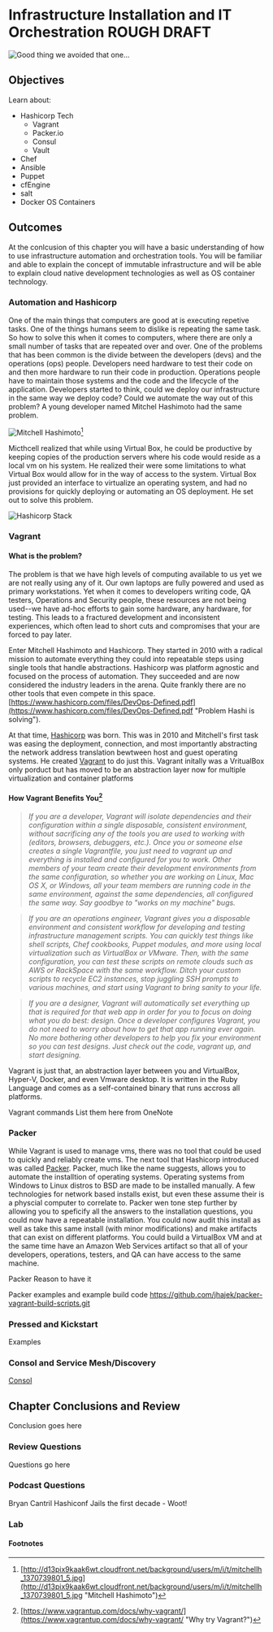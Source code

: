 # Infrastructure Installation and IT Orchestration ROUGH DRAFT
![*Good thing we avoided that one...*](images/Chapter-Header/Chapter-13/2038-2.png "2038")

## Objectives

  Learn about:
  * Hashicorp Tech
    + Vagrant
    + Packer.io
    + Consul
    + Vault
  * Chef 
  * Ansible
  * Puppet
  * cfEngine
  * salt  
  * Docker OS Containers

## Outcomes

At the conlcusion of this chapter you will have a basic understanding of how to use infrastructure automation and orchestration tools.  You will be familiar and able to explain the concept of immutable infrastructure and will be able to explain cloud native development technologies as well as OS container technology.

### Automation and Hashicorp

One of the main things that computers are good at is executing repetive tasks.  One of the things humans seem to dislike is repeating the same task.  So how to solve this when it comes to computers, where there are only a small number of tasks that are repeated over and over.  One of the problems that has been common is the divide between the developers (devs) and the operations (ops) people.  Developers need hardware to test their code on and then more hardware to run their code in production.  Operations people have to maintain those systems and the code and the lifecycle of the application.  Developers started to think, could we deploy our infrastructure in the same way we deploy code?  Could we automate the way out of this problem?  A young developer named Mitchel Hashimoto had the same problem.  

![*Mitchell Hashimoto*](images/Chapter-13/people/mh.png "mitchell hashimoto")[^1]

Micthcell realized that while using Virtual Box, he could be productive by keeping copies of the production servers where his code would reside as a local vm on his system.  He realized their were some limitations to what Virtual Box would allow for in the way of access to the system.  Virtual Box just provided an interface to virtualize an operating system, and had no provisions for quickly deploying or automating an OS deployment. He set out to solve this problem.

![*Hashicorp Stack*](images/Chapter-13/hashi/hashistack.png "hashi-stack")

### Vagrant

#### What is the problem?

The problem is that we have high levels of computing available to us yet we are not really using any of it.  Our own laptops are fully powered and used as primary workstations.  Yet when it comes to developers writing code, QA testers, Operations and Security people, these resources are not being used--we have ad-hoc efforts to gain some hardware, any hardware, for testing.  This leads to a fractured development and inconsistent experiences, which often lead to short cuts and compromises that your are forced to pay later.    

Enter Mitchell Hashimoto and Hashicorp.  They started in 2010 with a radical mission to automate everything they could into repeatable steps using single tools that handle abstractions.   Hashicorp was platform agnostic and focused on the process of automation.   They succeeded and are now considered the industry leaders in the arena.  Quite frankly there are no other tools that even compete in this space.  [https://www.hashicorp.com/files/DevOps-Defined.pdf](https://www.hashicorp.com/files/DevOps-Defined.pdf "Problem Hashi is solving").

At that time, [Hashicorp](https://hashicorp.com "Hashicorp") was born.  This was in 2010 and Mitchell's first task was easing the deployment, connection, and most importantly abstracting the network address translation bewtween host and guest operating systems.  He created [Vagrant](https://vagrantup.com "Vagrant") to do just this.  Vagrant initally was a VritualBox only porduct but has moved to be an abstraction layer now for multiple virtualization and container platforms

#### How Vagrant Benefits You[^2]

> *If you are a developer, Vagrant will isolate dependencies and their configuration within a single disposable, consistent environment, without sacrificing any of the tools you are used to working with (editors, browsers, debuggers, etc.). Once you or someone else creates a single Vagrantfile, you just need to vagrant up and everything is installed and configured for you to work. Other members of your team create their development environments from the same configuration, so whether you are working on Linux, Mac OS X, or Windows, all your team members are running code in the same environment, against the same dependencies, all configured the same way. Say goodbye to "works on my machine" bugs.*

> *If you are an operations engineer, Vagrant gives you a disposable environment and consistent workflow for developing and testing infrastructure management scripts. You can quickly test things like shell scripts, Chef cookbooks, Puppet modules, and more using local virtualization such as VirtualBox or VMware. Then, with the same configuration, you can test these scripts on remote clouds such as AWS or RackSpace with the same workflow. Ditch your custom scripts to recycle EC2 instances, stop juggling SSH prompts to various machines, and start using Vagrant to bring sanity to your life.*

> *If you are a designer, Vagrant will automatically set everything up that is required for that web app in order for you to focus on doing what you do best: design. Once a developer configures Vagrant, you do not need to worry about how to get that app running ever again. No more bothering other developers to help you fix your environment so you can test designs. Just check out the code, vagrant up, and start designing.*

Vagrant is just that, an abstraction layer between you and VirtualBox, Hyper-V, Docker, and even Vmware desktop.  It is written in the Ruby Language and comes as a self-contained binary that runs accross all platforms.

Vagrant commands
List them here from OneNote

### Packer

While Vagrant is used to manage vms, there was no tool that could be used to quickly and reliably create vms.  The next tool that Hashicorp introduced was called [Packer](https://packer.io "Packer.io").  Packer, much like the name suggests, allows you to automate the installtion of operating systems.  Operating systems from Windows to Linux distros to BSD are made to be installed manually.  A few technologies for network based installs exist, but even these assume their is a physcial computer to correlate to.  Packer wen tone step further by allowing you to speficify all the answers to the installation questions, you could now have a repeatable installation.  You could now audit this install as well as take this same install (with minor modifications) and make artifacts that can exist on different platforms.  You could build a VirtualBox VM and at the same time have an Amazon Web Services artifact so that all of your developers, operations, testers, and QA can have access to the same machine.

Packer Reason to have it

Packer examples and example build code https://github.com/jhajek/packer-vagrant-build-scripts.git

### Pressed and Kickstart

Examples

### Consol and Service Mesh/Discovery

[Consol](https://www.consul.io "Consol")

## Chapter Conclusions and Review

  Conclusion goes here

### Review Questions

  Questions go here

### Podcast Questions

Bryan Cantril Hashiconf Jails the first decade - Woot!

### Lab


#### Footnotes

[^1]: [http://d13pix9kaak6wt.cloudfront.net/background/users/m/i/t/mitchellh_1370739801_5.jpg](http://d13pix9kaak6wt.cloudfront.net/background/users/m/i/t/mitchellh_1370739801_5.jpg "Mitchell Hashimoto")

[^2]: [https://www.vagrantup.com/docs/why-vagrant/](https://www.vagrantup.com/docs/why-vagrant/ "Why try Vagrant?")
